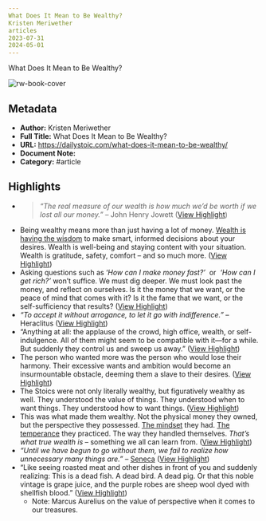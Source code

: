 ```yaml
---
What Does It Mean to Be Wealthy?
Kristen Meriwether
articles
2023-07-31
2024-05-01
---
```

What Does It Mean to Be Wealthy?

![rw-book-cover](https://dailystoic.com/wp-content/uploads/2023/07/wealth-seneca-posessions.jpg)

## Metadata
- **Author:** Kristen Meriwether
- **Full Title:** What Does It Mean to Be Wealthy?
- **URL:** https://dailystoic.com/what-does-it-mean-to-be-wealthy/
- **Document Note:** 
- **Category:** #article

## Highlights
- > *“The real measure of our wealth is how much we’d be worth if we lost all our money.”* – John Henry Jowett ([View Highlight](https://read.readwise.io/read/01hdgmt6kfrq6djr4hacmt59ra))
- Being wealthy means more than just having a lot of money. [Wealth is having the wisdom](https://dailystoic.com/wisdom-clarity-clarity-freedom/) to make smart, informed decisions about your desires. Wealth is well-being and staying content with your situation. Wealth is gratitude, safety, comfort – and so much more. ([View Highlight](https://read.readwise.io/read/01hdgmybvymyn5rcpd4v7y8e61))
- Asking questions such as ‘*How can I make money fast?’*  or  *‘How can I get rich?’* won’t suffice. We must dig deeper. We must look past the money, and reflect on ourselves. Is it the money that we want, or the peace of mind that comes with it? Is it the fame that we want, or the self-sufficiency that results? ([View Highlight](https://read.readwise.io/read/01hdgn0xna4v5sgs86dag7963j))
- *“To accept it without arrogance, to let it go with indifference.”* – Heraclitus ([View Highlight](https://read.readwise.io/read/01hdgn1sspkvjms6b6faq5ws18))
- “Anything at all: the applause of the crowd, high office, wealth, or self-indulgence. All of them might seem to be compatible with it—for a while. But suddenly they control us and sweep us away.” ([View Highlight](https://read.readwise.io/read/01hdgn5vye920zthycb3znf3dk))
- The person who wanted more was the person who would lose their harmony. Their excessive wants and ambition would become an insurmountable obstacle, deeming them a slave to their desires. ([View Highlight](https://read.readwise.io/read/01hdgn6mfd07syb753vmb5n0cc))
- The Stoics were not only literally wealthy, but figuratively wealthy as well. They understood the value of things. They understood when to want things. They understood how to want things. ([View Highlight](https://read.readwise.io/read/01hdgn7954kda5h7zr6na8qyqh))
- This was what made them wealthy. Not the physical money they owned, but the perspective they possessed. [The mindset](https://dailystoic.com/you-must-let-the-mind-go-lax/) they had. [The temperance](https://dailystoic.com/4-stoic-virtues/) they practiced. The way they handled themselves. *That’s what true wealth is* – something we all can learn from. ([View Highlight](https://read.readwise.io/read/01hdgn7zrmbwn8s30rct0s1fwg))
- *“Until we have begun to go without them, we fail to realize how unnecessary many things are.” –* [Seneca](https://www.thepaintedporch.com/products/philosophy13?_pos=1&_sid=1c89c4936&_ss=r) ([View Highlight](https://read.readwise.io/read/01hdgn9ynph79k8zp5mraxdhxn))
- “Like seeing roasted meat and other dishes in front of you and suddenly realizing: This is a dead fish. A dead bird. A dead pig. Or that this noble vintage is grape juice, and the purple robes are sheep wool dyed with shellfish blood.” ([View Highlight](https://read.readwise.io/read/01hdgnejs6wr8dj7a4ane5vgfs))
    - Note: Marcus Aurelius on the value of perspective when it comes to our treasures.
